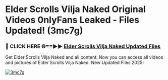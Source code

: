 # Elder Scrolls Vilja Naked Original Videos 0nlyFans Leaked - Files Updated! (3mc7g)

<h3>🔴 CLICK HERE 🌐==►► <a href="https://tinyurl.com/yckcrads" rel="nofollow">Elder Scrolls Vilja Naked Updated Files</a></h3>

Get Elder Scrolls Vilja Naked and all content. Now you can access all videos and pictures of Elder Scrolls Vilja Naked. New Updated Files 2025!

[![3mc7g](https://i.imgur.com/hpKpOFt.gif)](https://tinyurl.com/yckcrads)
